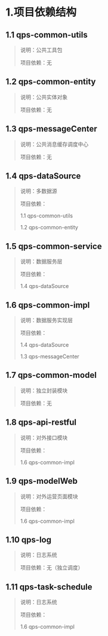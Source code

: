 # 1.项目依赖结构

## 1.1 qps-common-utils
>说明：公共工具包
>
>项目依赖：无
>
## 1.2 qps-common-entity
>说明：公共实体对象
>
>项目依赖：无
>
## 1.3 qps-messageCenter
>说明：公共消息缓存调度中心
>
>项目依赖：无
>
## 1.4 qps-dataSource
>说明：多数据源
>
>项目依赖：
>
>1.1 qps-common-utils
>
>1.2 qps-common-entity
>
## 1.5 qps-common-service
>说明：数据服务层
>
>项目依赖：
>
>1.4 qps-dataSource
>
## 1.6 qps-common-impl
>说明：数据服务实现层
>
>项目依赖：
>
>1.4 qps-dataSource
>
>1.3 qps-messageCenter
>
## 1.7 qps-common-model
>说明：独立封装模块
>
>项目依赖：无
>
## 1.8 qps-api-restful
>说明：对外接口模块
>
>项目依赖：
>
>1.6 qps-common-impl
>
>
## 1.9 qps-modelWeb
>说明：对外运营页面模块
>
>项目依赖：
>
>1.6 qps-common-impl
>
## 1.10 qps-log
>说明：日志系统
>
>项目依赖：无（独立调度）
>
## 1.11 qps-task-schedule
>说明：日志系统
>
>项目依赖：
>
>1.6 qps-common-impl
>